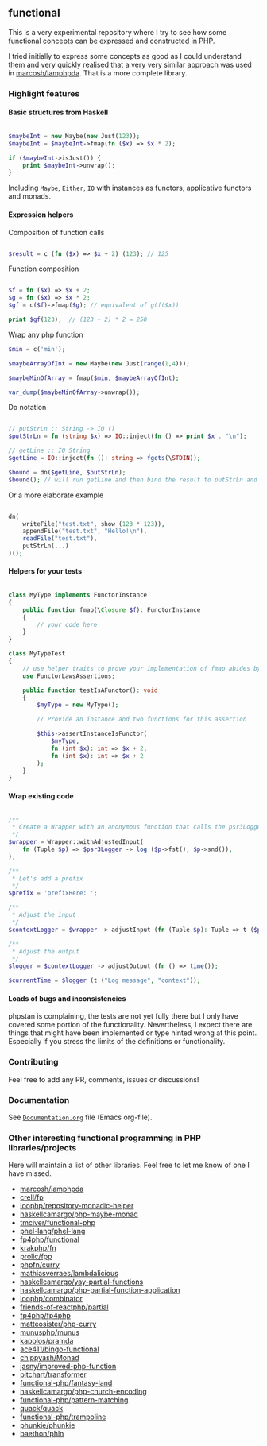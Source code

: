 ## functional

This is a very experimental repository where I try to see how some functional
concepts can be expressed and constructed in PHP.

I tried initially to express some concepts as good as I could understand them
and very quickly realised that a very very similar approach was used in
[marcosh/lamphpda](https://github.com/marcosh/lamphpda). That is a more complete
library.

### Highlight features

#### Basic structures from Haskell

```php

$maybeInt = new Maybe(new Just(123));
$maybeInt = $maybeInt->fmap(fn ($x) => $x * 2);

if ($maybeInt->isJust()) {
    print $maybeInt->unwrap();
}

```

Including `Maybe`, `Either`, `IO` with instances as functors, applicative functors and monads.

#### Expression helpers

Composition of function calls

```php

$result = c (fn ($x) => $x + 2) (123); // 125

```

Function composition

```php

$f = fn ($x) => $x + 2;
$g = fn ($x) => $x * 2;
$gf = c($f)->fmap($g); // equivalent of g(f($x))

print $gf(123);  // (123 + 2) * 2 = 250

```

Wrap any php function

```php
$min = c('min');

$maybeArrayOfInt = new Maybe(new Just(range(1,4)));

$maybeMinOfArray = fmap($min, $maybeArrayOfInt);

var_dump($maybeMinOfArray->unwrap());

```

Do notation

```php

// putStrLn :: String -> IO ()
$putStrLn = fn (string $x) => IO::inject(fn () => print $x . "\n");

// getLine :: IO String
$getLine = IO::inject(fn (): string => fgets(\STDIN));

$bound = dn($getLine, $putStrLn);
$bound(); // will run getLine and then bind the result to putStrLn and print it

```

Or a more elaborate example

```php

dn(
    writeFile("test.txt", show (123 * 123)),
    appendFile("test.txt", "Hello!\n"),
    readFile("test.txt"),
    putStrLn(...)
)();

```

#### Helpers for your tests

```php

class MyType implements FunctorInstance
{
    public function fmap(\Closure $f): FunctorInstance
    {
        // your code here
    }
}

class MyTypeTest
{
    // use helper traits to prove your implementation of fmap abides by the Functor Law.
    use FunctorLawsAssertions;

    public function testIsAFunctor(): void
    {
        $myType = new MyType();

        // Provide an instance and two functions for this assertion

        $this->assertInstanceIsFunctor(
            $myType,
            fn (int $x): int => $x + 2,
            fn (int $x): int => $x + 2
        );
    }
}

```

#### Wrap existing code

```php

/**
 * Create a Wrapper with an anonymous function that calls the psr3Logger from a Tuple input.
 */
$wrapper = Wrapper::withAdjustedInput(
    fn (Tuple $p) => $psr3Logger -> log ($p->fst(), $p->snd()),
);

/**
 * Let's add a prefix
 */
$prefix = 'prefixHere: ';

/**
 * Adjust the input
 */
$contextLogger = $wrapper -> adjustInput (fn (Tuple $p): Tuple => t ($prefix . $p->fst(), [$p->snd()]) );

/**
 * Adjust the output
 */
$logger = $contextLogger -> adjustOutput (fn () => time());

$currentTime = $logger (t ("Log message", "context"));

```

#### Loads of bugs and inconsistencies

phpstan is complaining, the tests are not yet fully there but I only
have covered some portion of the functionality. Nevertheless, I expect
there are things that might have been implemented or type hinted wrong
at this point. Especially if you stress the limits of the definitions
or functionality.


### Contributing

Feel free to add any PR, comments, issues or discussions!

### Documentation

See [`Documentation.org`](https://github.com/thgs/functional/blob/master/Documentation.org) file (Emacs org-file).


### Other interesting functional programming in PHP libraries/projects

Here will maintain a list of other libraries. Feel free to let me know of one I have missed.

- [marcosh/lamphpda](https://github.com/marcosh/lamphpda)
- [crell/fp](https://github.com/crell/fp)
- [loophp/repository-monadic-helper](https://github.com/loophp/repository-monadic-helper)
- [haskellcamargo/php-maybe-monad](https://github.com/haskellcamargo/php-maybe-monad)
- [tmciver/functional-php](https://github.com/tmciver/functional-php)
- [phel-lang/phel-lang](https://github.com/phel-lang/phel-lang)
- [fp4php/functional](https://github.com/fp4php/functional)
- [krakphp/fn](https://github.com/krakphp/fn)
- [prolic/fpp](https://github.com/prolic/fpp)
- [phpfn/curry](https://github.com/phpfn/curry)
- [mathiasverraes/lambdalicious](https://github.com/mathiasverraes/lambdalicious)
- [haskellcamargo/yay-partial-functions](https://github.com/haskellcamargo/yay-partial-functions)
- [haskellcamargo/php-partial-function-application](https://github.com/haskellcamargo/php-partial-function-application)
- [loophp/combinator](https://github.com/loophp/combinator)
- [friends-of-reactphp/partial](https://github.com/friends-of-reactphp/partial)
- [fp4php/fp4php](https://github.com/fp4php/fp4php)
- [matteosister/php-curry](https://github.com/matteosister/php-curry)
- [munusphp/munus](https://github.com/munusphp/munus)
- [kapolos/pramda](https://github.com/kapolos/pramda)
- [ace411/bingo-functional](https://github.com/ace411/bingo-functional)
- [chippyash/Monad](https://github.com/chippyash/Monad)
- [jasny/improved-php-function](https://github.com/jasny/improved-php-function)
- [pitchart/transformer](https://github.com/pitchart/transformer)
- [functional-php/fantasy-land](https://github.com/functional-php/fantasy-land)
- [haskellcamargo/php-church-encoding](https://github.com/haskellcamargo/php-church-encoding)
- [functional-php/pattern-matching](https://github.com/functional-php/pattern-matching)
- [quack/quack](https://github.com/quack/quack)
- [functional-php/trampoline](https://github.com/functional-php/trampoline)
- [phunkie/phunkie](https://github.com/phunkie/phunkie)
- [baethon/phln](https://github.com/baethon/phln)
